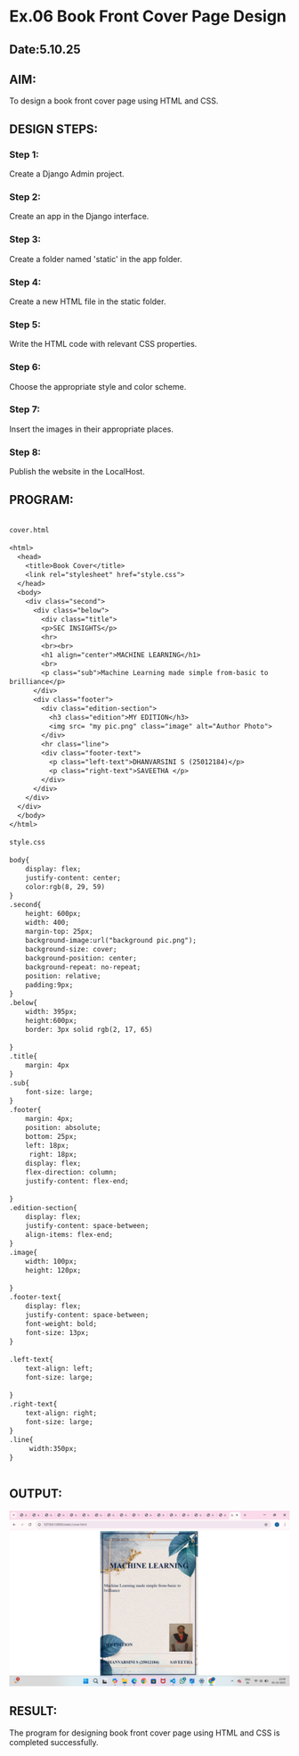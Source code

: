 # Ex.06 Book Front Cover Page Design
## Date:5.10.25

## AIM:
To design a book front cover page using HTML and CSS.

## DESIGN STEPS:

### Step 1:
Create a Django Admin project.

### Step 2:
Create an app in the Django interface.

### Step 3:
Create a folder named 'static' in the app folder.

### Step 4:
Create a new HTML file in the static folder.

### Step 5:
Write the HTML code with relevant CSS properties.

### Step 6:
Choose the appropriate style and color scheme.

### Step 7:
Insert the images in their appropriate places.

### Step 8:
Publish the website in the LocalHost.

## PROGRAM:
```

cover.html

<html>
  <head>
    <title>Book Cover</title>
    <link rel="stylesheet" href="style.css">
  </head>
  <body> 
    <div class="second">
      <div class="below">
        <div class="title">
        <p>SEC INSIGHTS</p>
        <hr>
        <br><br>
        <h1 align="center">MACHINE LEARNING</h1>
        <br>
        <p class="sub">Machine Learning made simple from-basic to brilliance</p>
      </div>
      <div class="footer">
        <div class="edition-section">
          <h3 class="edition">MY EDITION</h3>
          <img src= "my pic.png" class="image" alt="Author Photo">
        </div>
        <hr class="line">
        <div class="footer-text">
          <p class="left-text">DHANVARSINI S (25012184)</p>
          <p class="right-text">SAVEETHA </p>
        </div>
      </div>
    </div>
  </div>
  </body>
</html>

style.css

body{
    display: flex;
    justify-content: center;
    color:rgb(8, 29, 59)
}
.second{
    height: 600px;
    width: 400;
    margin-top: 25px;
    background-image:url("background pic.png");
    background-size: cover;
    background-position: center;
    background-repeat: no-repeat;
    position: relative;
    padding:9px;
}
.below{
    width: 395px;
    height:600px;
    border: 3px solid rgb(2, 17, 65)

}
.title{
    margin: 4px
}
.sub{
    font-size: large;
}
.footer{
    margin: 4px;
    position: absolute;
    bottom: 25px;
    left: 18px;
     right: 18px;
    display: flex;
    flex-direction: column;
    justify-content: flex-end;

}
.edition-section{
    display: flex;
    justify-content: space-between;
    align-items: flex-end;
}
.image{
    width: 100px;
    height: 120px;

}
.footer-text{
    display: flex;
    justify-content: space-between;
    font-weight: bold;
    font-size: 13px;
}

.left-text{
    text-align: left;
    font-size: large;

}
.right-text{
    text-align: right;
    font-size: large;
}
.line{
     width:350px;
}


```

## OUTPUT:

![alt text](<Screenshot (18).png>)


## RESULT:
The program for designing book front cover page using HTML and CSS is completed successfully.

